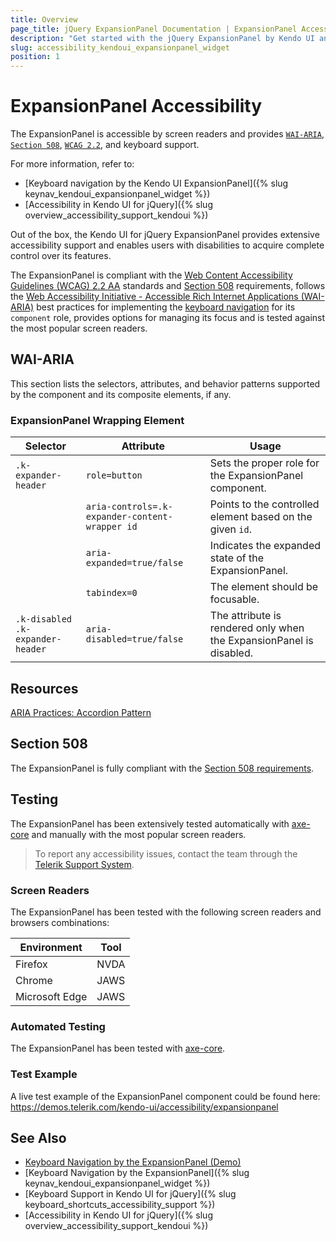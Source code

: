 ```yaml
---
title: Overview
page_title: jQuery ExpansionPanel Documentation | ExpansionPanel Accessibility
description: "Get started with the jQuery ExpansionPanel by Kendo UI and learn about its accessibility support for WAI-ARIA, Section 508, and WCAG 2.2."
slug: accessibility_kendoui_expansionpanel_widget
position: 1
---
```


# ExpansionPanel Accessibility

The ExpansionPanel is accessible by screen readers and provides [`WAI-ARIA`](https://www.w3.org/WAI/ARIA/apg/), [`Section 508`](https://www.section508.gov/), [`WCAG 2.2`](https://www.w3.org/TR/WCAG22/), and keyboard support.

For more information, refer to:
* [Keyboard navigation by the Kendo UI ExpansionPanel]({% slug keynav_kendoui_expansionpanel_widget %})
* [Accessibility in Kendo UI for jQuery]({% slug overview_accessibility_support_kendoui %})




Out of the box, the Kendo UI for jQuery ExpansionPanel provides extensive accessibility support and enables users with disabilities to acquire complete control over its features.


The ExpansionPanel is compliant with the [Web Content Accessibility Guidelines (WCAG) 2.2 AA](https://www.w3.org/TR/WCAG22/) standards and [Section 508](https://www.section508.gov/) requirements, follows the [Web Accessibility Initiative - Accessible Rich Internet Applications (WAI-ARIA)](https://www.w3.org/WAI/ARIA/apg/) best practices for implementing the [keyboard navigation](#keyboard-navigation) for its `component` role, provides options for managing its focus and is tested against the most popular screen readers.

## WAI-ARIA


This section lists the selectors, attributes, and behavior patterns supported by the component and its composite elements, if any.

### ExpansionPanel Wrapping Element

| Selector | Attribute | Usage |
| -------- | --------- | ----- |
| `.k-expander-header` | `role=button` | Sets the proper role for the ExpansionPanel component. |
|  | `aria-controls=.k-expander-content-wrapper id` | Points to the controlled element based on the given `id`. |
|  | `aria-expanded=true/false` | Indicates the expanded state of the ExpansionPanel. |
|  | `tabindex=0` | The element should be focusable. |
| `.k-disabled .k-expander-header` | `aria-disabled=true/false` | The attribute is rendered only when the ExpansionPanel is disabled. |

## Resources

[ARIA Practices: Accordion Pattern](https://www.w3.org/WAI/ARIA/apg/patterns/accordion/)

## Section 508


The ExpansionPanel is fully compliant with the [Section 508 requirements](http://www.section508.gov/).

## Testing


The ExpansionPanel has been extensively tested automatically with [axe-core](https://github.com/dequelabs/axe-core) and manually with the most popular screen readers.

> To report any accessibility issues, contact the team through the [Telerik Support System](https://www.telerik.com/account/support-center).

### Screen Readers


The ExpansionPanel has been tested with the following screen readers and browsers combinations:

| Environment | Tool |
| ----------- | ---- |
| Firefox | NVDA |
| Chrome | JAWS |
| Microsoft Edge | JAWS |



### Automated Testing

The ExpansionPanel has been tested with [axe-core](https://github.com/dequelabs/axe-core).

### Test Example

A live test example of the ExpansionPanel component could be found here: https://demos.telerik.com/kendo-ui/accessibility/expansionpanel

## See Also

* [Keyboard Navigation by the ExpansionPanel (Demo)](https://demos.telerik.com/kendo-ui/expansionpanel/keyboard-navigation)
* [Keyboard Navigation by the ExpansionPanel]({% slug keynav_kendoui_expansionpanel_widget %})
* [Keyboard Support in Kendo UI for jQuery]({% slug keyboard_shortcuts_accessibility_support %})
* [Accessibility in Kendo UI for jQuery]({% slug overview_accessibility_support_kendoui %})